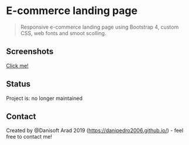 # E-commerce landing page
> Responsive e-commerce landing page using Bootstrap 4, custom CSS, web fonts and smoot scolling. 


## Screenshots
[Click me!](https://intense-sea-10704.herokuapp.com)

## Status
Project is: no longer maintained


## Contact
Created by @Danisoft Arad 2019 (https://danipedro2006.github.io/) - feel free to contact me!

